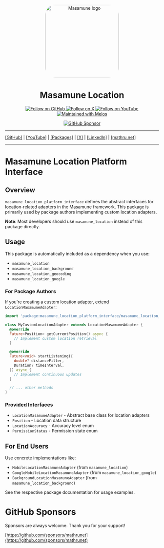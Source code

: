 <p align="center">
  <a href="https://mathru.net">
    <img width="240px" src="https://raw.githubusercontent.com/mathrunet/flutter_masamune/master/.github/images/icon.png" alt="Masamune logo" style="border-radius: 32px"s><br/>
  </a>
  <h1 align="center">Masamune Location</h1>
</p>

<p align="center">
  <a href="https://github.com/mathrunet">
    <img src="https://img.shields.io/static/v1?label=GitHub&message=Follow&logo=GitHub&color=333333&link=https://github.com/mathrunet" alt="Follow on GitHub" />
  </a>
  <a href="https://x.com/mathru">
    <img src="https://img.shields.io/static/v1?label=@mathru&message=Follow&logo=X&color=0F1419&link=https://x.com/mathru" alt="Follow on X" />
  </a>
  <a href="https://www.youtube.com/c/mathrunetchannel">
    <img src="https://img.shields.io/static/v1?label=YouTube&message=Follow&logo=YouTube&color=FF0000&link=https://www.youtube.com/c/mathrunetchannel" alt="Follow on YouTube" />
  </a>
  <a href="https://github.com/invertase/melos">
    <img src="https://img.shields.io/static/v1?label=maintained%20with&message=melos&color=FF1493&link=https://github.com/invertase/melos" alt="Maintained with Melos" />
  </a>
</p>

<p align="center">
  <a href="https://github.com/sponsors/mathrunet"><img src="https://img.shields.io/static/v1?label=Sponsor&message=%E2%9D%A4&logo=GitHub&color=ff69b4&link=https://github.com/sponsors/mathrunet" alt="GitHub Sponsor" /></a>
</p>

---

[[GitHub]](https://github.com/mathrunet) | [[YouTube]](https://www.youtube.com/c/mathrunetchannel) | [[Packages]](https://pub.dev/publishers/mathru.net/packages) | [[X]](https://x.com/mathru) | [[LinkedIn]](https://www.linkedin.com/in/mathrunet/) | [[mathru.net]](https://mathru.net)

---

# Masamune Location Platform Interface

## Overview

`masamune_location_platform_interface` defines the abstract interfaces for location-related adapters in the Masamune framework. This package is primarily used by package authors implementing custom location adapters.

**Note**: Most developers should use `masamune_location` instead of this package directly.

## Usage

This package is automatically included as a dependency when you use:
- `masamune_location`
- `masamune_location_background`
- `masamune_location_geocoding`
- `masamune_location_google`

### For Package Authors

If you're creating a custom location adapter, extend `LocationMasamuneAdapter`:

```dart
import 'package:masamune_location_platform_interface/masamune_location_platform_interface.dart';

class MyCustomLocationAdapter extends LocationMasamuneAdapter {
  @override
  Future<Position> getCurrentPosition() async {
    // Implement custom location retrieval
  }

  @override
  Future<void> startListening({
    double? distanceFilter,
    Duration? timeInterval,
  }) async {
    // Implement continuous updates
  }

  // ... other methods
}
```

### Provided Interfaces

- `LocationMasamuneAdapter` - Abstract base class for location adapters
- `Position` - Location data structure
- `LocationAccuracy` - Accuracy level enum
- `PermissionStatus` - Permission state enum

## For End Users

Use concrete implementations like:
- `MobileLocationMasamuneAdapter` (from `masamune_location`)
- `GoogleMobileLocationMasamuneAdapter` (from `masamune_location_google`)
- `BackgroundLocationMasamuneAdapter` (from `masamune_location_background`)

See the respective package documentation for usage examples.

# GitHub Sponsors

Sponsors are always welcome. Thank you for your support!

[https://github.com/sponsors/mathrunet](https://github.com/sponsors/mathrunet)